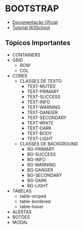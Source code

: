 # BOOTSTRAP

- [Documentação Oficial](https://getbootstrap.com/docs/5.0/getting-started/introduction/)
- [Tutorial W3School](https://www.w3schools.com/bootstrap5/index.php)

## Tópicos Importantes
- CONTAINERS
- GRID
    - ROW
    - COL
- CORES
    - CLASSES DE TEXTO
        - TEXT-MUTED
        - TEXT-PRIMARY
        - TEXT-SUCCESS
        - TEXT-INFO
        - TEXT-WARNING
        - TEXT-DANGER
        - TEXT-SECONDARY
        - TEXT-WHITE
        - TEXT-DARK
        - TEXT-BODY
        - TEXT-LIGHT
    - CLASSES DE BACKGROUND
        - BG-PRIMARY
        - BG-SUCCESS
        - BG-INFO
        - BG-WARNING
        - BG-DANGER
        - BG-SECONDARY
        - BG-DARK
        - BG-LIGHT
- TABELAS
    - table-striped
    - table-bordered
    - table-hover
- ALERTAS
- BOTÕES
- MODAL